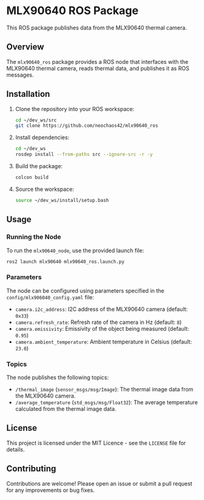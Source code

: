 # MLX90640 ROS Package

This ROS package publishes data from the MLX90640 thermal camera.

## Overview

The `mlx90640_ros` package provides a ROS node that interfaces with the MLX90640 thermal camera, reads thermal data, and publishes it as ROS messages.

## Installation

1. Clone the repository into your ROS workspace:

    ```sh
    cd ~/dev_ws/src
    git clone https://github.com/neochaos42/mlx90640_ros
    ```

2. Install dependencies:

    ```sh
    cd ~/dev_ws
    rosdep install --from-paths src --ignore-src -r -y
    ```

3. Build the package:

    ```sh
    colcon build
    ```

4. Source the workspace:

    ```sh
    source ~/dev_ws/install/setup.bash
    ```

## Usage

### Running the Node

To run the `mlx90640_node`, use the provided launch file:

```sh
ros2 launch mlx90640 mlx90640_ros.launch.py
```

### Parameters

The node can be configured using parameters specified in the `config/mlx906040_config.yaml` file:

- `camera.i2c_address`: I2C address of the MLX90640 camera (default: `0x33`)
- `camera.refresh_rate`: Refresh rate of the camera in Hz (default: `8`)
- `camera.emissivity`: Emissivity of the object being measured (default: `0.95`)
- `camera.ambient_temperature`: Ambient temperature in Celsius (default: `23.0`)

### Topics

The node publishes the following topics:

- `/thermal_image` (`sensor_msgs/msg/Image`): The thermal image data from the MLX90640 camera.
- `/average_temperature` (`std_msgs/msg/Float32`): The average temperature calculated from the thermal image data.

## License

This project is licensed under the MIT Licence - see the `LICENSE` file for details.

## Contributing

Contributions are welcome! Please open an issue or submit a pull request for any improvements or bug fixes.
